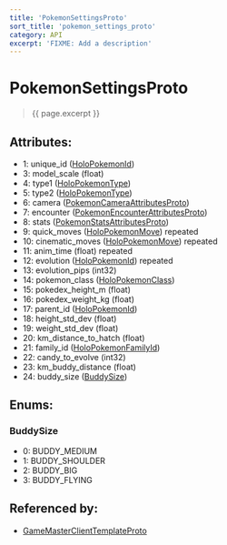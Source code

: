```yaml
---
title: 'PokemonSettingsProto'
sort_title: 'pokemon_settings_proto'
category: API
excerpt: 'FIXME: Add a description'
---
```


[comment]: <> (THIS PART IS GENERATED - AKA DON'T EDIT THIS PART MANUALLY)

# PokemonSettingsProto

> {{ page.excerpt }}

## Attributes:

- 1: unique_id ([HoloPokemonId](../../enums/HoloPokemonId/))
- 3: model_scale (float)
- 4: type1 ([HoloPokemonType](../../enums/HoloPokemonType/))
- 5: type2 ([HoloPokemonType](../../enums/HoloPokemonType/))
- 6: camera ([PokemonCameraAttributesProto](../PokemonCameraAttributesProto/))
- 7: encounter ([PokemonEncounterAttributesProto](../PokemonEncounterAttributesProto/))
- 8: stats ([PokemonStatsAttributesProto](../PokemonStatsAttributesProto/))
- 9: quick_moves ([HoloPokemonMove](../../enums/HoloPokemonMove/)) repeated
- 10: cinematic_moves ([HoloPokemonMove](../../enums/HoloPokemonMove/)) repeated
- 11: anim_time (float) repeated
- 12: evolution ([HoloPokemonId](../../enums/HoloPokemonId/)) repeated
- 13: evolution_pips (int32)
- 14: pokemon_class ([HoloPokemonClass](../../enums/HoloPokemonClass/))
- 15: pokedex_height_m (float)
- 16: pokedex_weight_kg (float)
- 17: parent_id ([HoloPokemonId](../../enums/HoloPokemonId/))
- 18: height_std_dev (float)
- 19: weight_std_dev (float)
- 20: km_distance_to_hatch (float)
- 21: family_id ([HoloPokemonFamilyId](../../enums/HoloPokemonFamilyId/))
- 22: candy_to_evolve (int32)
- 23: km_buddy_distance (float)
- 24: buddy_size ([BuddySize](#buddy_size))

## Enums:

### BuddySize
- 0: BUDDY_MEDIUM
- 1: BUDDY_SHOULDER
- 2: BUDDY_BIG
- 3: BUDDY_FLYING

## Referenced by:

- [GameMasterClientTemplateProto](../GameMasterClientTemplateProto/)

[comment]: <> (YOU CAN EDIT AFTER THIS)
